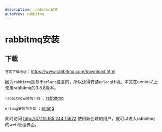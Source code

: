 ```yaml
---
description: rabbitmq安装
autoPrev: rabbitmq
---
```


# rabbitmq安装

## 下载

`官网下载地址`：https://www.rabbitmq.com/download.html

因为`rabbitmq`是基于`erlang`语言的，所以还得安装`erlang`环境。本文在centos7上使用rabbitmq的3.8.8版本。

`rabbitmq安装包下载` ：[rabbitmq](/assets/file/rabbitmq-server-3.8.8-1.el7.noarch.rpm)

`erlang安装包下载` ：[erlang](/assets/file/erlang-21.3-1.el7.x86_64.rpm)



此时访问 http://47.115.185.244:15672 使用新创建的用户，就可以进入rabbitmq的web管理界面。
